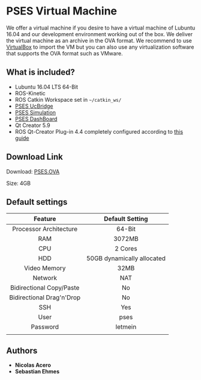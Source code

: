 # PSES Virtual Machine

We offer a virtual machine if you desire to have a virtual machine of Lubuntu 16.04 and our development environment working out of the box. We deliver the virtual machine as an archive in the OVA format. We recommend to use [VirtualBox](https://www.virtualbox.org/wiki/Downloads) to import the VM but you can also use any virtualization software that supports the OVA format such as VMware.

## What is included?
* Lubuntu 16.04 LTS 64-Bit
* ROS-Kinetic
* ROS Catkin Workspace set in `~/catkin_ws/`
* [PSES UcBridge](https://github.com/tud-pses/pses_ucbridge/wiki)
* [PSES Simulation](https://github.com/tud-pses/pses_simulation/wiki)
* [PSES DashBoard](https://github.com/tud-pses/pses_dashboard/wiki)
* Qt Creator 5.9
* ROS Qt-Creator Plug-in 4.4 completely configured according to [this guide](http://ros-industrial.github.io/ros_qtc_plugin/_source/Setup-Qt-Creator-for-ROS.html)

## Download Link
Download: [PSES.OVA](https://drive.google.com/open?id=0BzuNzYIdFquYaDJEVDVSWWN2M3c)

Size: 4GB

## Default settings

|          Feature          |       Default Setting      |
|:-------------------------:|:--------------------------:|
|   Processor Architecture  |           64-Bit 	         |
|            RAM            |           3072MB           |
|            CPU            |           2 Cores          |
|            HDD            | 50GB dynamically allocated |
|        Video Memory       |            32MB            |
|          Network          |             NAT            |
|  Bidirectional Copy/Paste |             No             |
| Bidirectional Drag'n'Drop |             No             |
|            SSH            |             Yes            |
|            User           |            pses            |
|          Password         |           letmein          |
|                           |                            |

## Authors

* **Nicolas Acero**
* **Sebastian Ehmes** 